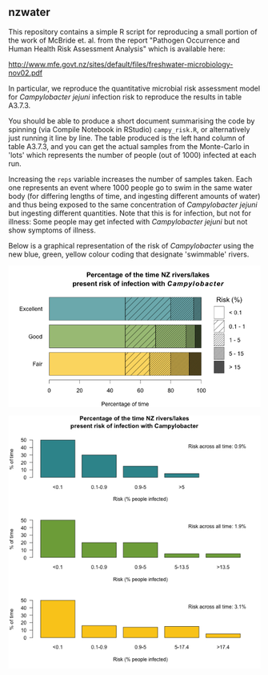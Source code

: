 ## nzwater

This repository contains a simple R script for reproducing a small portion of
the work of McBride et. al. from the report "Pathogen Occurrence and Human
Health Risk Assessment Analysis" which is available here:

http://www.mfe.govt.nz/sites/default/files/freshwater-microbiology-nov02.pdf

In particular, we reproduce the quantitative microbial risk assessment model
for *Campylobacter jejuni* infection risk to reproduce the results in table A3.7.3.

You should be able to produce a short document summarising the code by spinning
(via Compile Notebook in RStudio) `campy_risk.R`, or alternatively just running
it line by line. The table produced is the left hand column of table A3.7.3,
and you can get the actual samples from the Monte-Carlo in 'lots' which represents
the number of people (out of 1000) infected at each run.

Increasing the `reps` variable increases the number of
samples taken. Each one represents an event where 1000 people go to swim in the
same water body (for differing lengths of time, and ingesting different
amounts of water) and thus being exposed to the same concentration of
*Campylobacter jejuni* but ingesting different quantities. Note that this
is for infection, but not for illness: Some people may get infected with
*Campylobacter jejuni* but not show symptoms of illness.

Below is a graphical representation of the risk of *Campylobacter* using the
new blue, green, yellow colour coding that designate 'swimmable' rivers.

![Risk of Campylobacter](stacked_risk_by_colour.png)

![Risk of Campylobacter](risk_by_colour.png)

